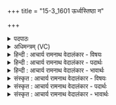 +++
title = "15-3_1601 ऊर्ध्वस्तिष्ठा न"

+++
<details><summary>पदपाठः</summary>

ऊ꣣र्ध्वः꣢। ति꣣ष्ठ। नः। ऊत꣡ये꣢। अ꣢स्मि꣢न्। वा꣡जे꣢꣯। श꣣तक्रतो। शत। क्रतो। स꣢म्। अ꣣न्ये꣡षु꣢। अ꣣न्। ये꣡षु꣢꣯। ब्र꣣वावहै। १६०१।
</details>

<details><summary>अधिमन्त्रम् (VC)</summary>

- इन्द्रः
- शुनःशेप  आजीगर्तिः
- गायत्री
- षड्जः
</details>

<details><summary>हिन्दी : आचार्य रामनाथ वेदालंकार - विषयः</summary>

अब परमेश्वर को संबोधन करते हैं।
</details>

<details><summary>हिन्दी : आचार्य रामनाथ वेदालंकार - पदार्थः</summary>

पदार्थान्वय -  हे(शतक्रतो)अनन्त ज्ञानी और अनन्त कर्मों को करनेवाले इन्द्र परमात्मन्!आप(अस्मिन् वाजे)इस देवासुरसङ्ग्राम में(नः ऊतये)हमारी रक्षा के लिए(ऊर्ध्वः)सजग(तिष्ठ)रहो।(अन्येषु)दूसरे अवसरों पर भी,आप और मैं(संब्रवावहै)आपस में अन्तरङ्ग संलाप किया करें ॥३॥
</details>

<details><summary>हिन्दी : आचार्य रामनाथ वेदालंकार - भावार्थः</summary>

भावार्थ -  जब-जब बाहरी या आन्तरिक देवासुर सङ्ग्राम उपस्थित होते हैं,तब-तब परमेश्वर-विश्वास को अपने अन्दर बलवान् करके,आत्मोद्बोधन पाकर सब विघ्नों को विफल करके विजय पानी चाहिए ॥३॥
</details>

<details><summary>संस्कृत : आचार्य रामनाथ वेदालंकार - विषयः</summary>

अथ परमेश्वरं सम्बोधयति।
</details>

<details><summary>संस्कृत : आचार्य रामनाथ वेदालंकार - पदार्थः</summary>

पदार्थान्वय -  हे(शतक्रतो)अनन्तप्रज्ञ अनन्तकर्मन् इन्द्र परमात्मन्!त्वम्(अस्मिन् वाजे)एतस्मिन् देवासुरसंग्रामे(नः ऊतये)अस्माकं रक्षायै(ऊर्ध्वः)जागरूकः(तिष्ठ)भव।(अन्येषु)इतरेष्वपि अवसरेषु त्वं च अहं च(संब्रवावहै)परस्परम् अन्तरङ्गं संलापं कुर्यावः ॥३॥२
</details>

<details><summary>संस्कृत : आचार्य रामनाथ वेदालंकार - भावार्थः</summary>

भावार्थ -  यदा यदा बाह्या आन्तरा वा देवासुरसंग्रामा उपतिष्ठन्ते तदा तदा परमेश्वरविश्वासं स्वात्मनि सबलं कृत्वाऽऽत्मोद्बोधनं प्राप्य सर्वानन्तरायान् विफलीकृत्य विजयः प्राप्तव्यः ॥३॥
</details>